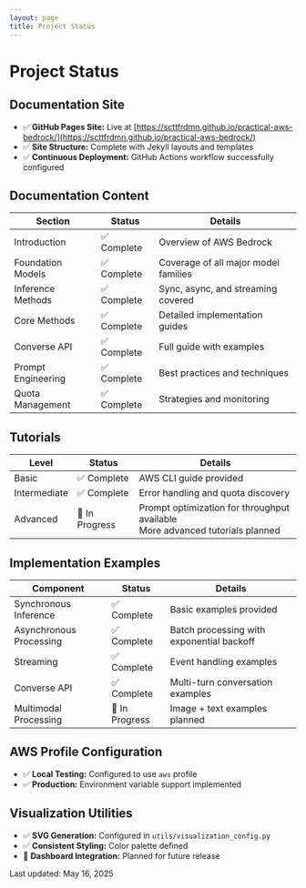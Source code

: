 ```yaml
---
layout: page
title: Project Status
---
```


# Project Status

## Documentation Site

- ✅ **GitHub Pages Site:** Live at [https://scttfrdmn.github.io/practical-aws-bedrock/](https://scttfrdmn.github.io/practical-aws-bedrock/)
- ✅ **Site Structure:** Complete with Jekyll layouts and templates
- ✅ **Continuous Deployment:** GitHub Actions workflow successfully configured

## Documentation Content

| Section | Status | Details |
|---------|--------|---------|
| Introduction | ✅ Complete | Overview of AWS Bedrock |
| Foundation Models | ✅ Complete | Coverage of all major model families |
| Inference Methods | ✅ Complete | Sync, async, and streaming covered |
| Core Methods | ✅ Complete | Detailed implementation guides |
| Converse API | ✅ Complete | Full guide with examples |
| Prompt Engineering | ✅ Complete | Best practices and techniques |
| Quota Management | ✅ Complete | Strategies and monitoring |

## Tutorials

| Level | Status | Details |
|-------|--------|---------|
| Basic | ✅ Complete | AWS CLI guide provided |
| Intermediate | ✅ Complete | Error handling and quota discovery |
| Advanced | 🔄 In Progress | Prompt optimization for throughput available<br>More advanced tutorials planned |

## Implementation Examples

| Component | Status | Details |
|-----------|--------|---------|
| Synchronous Inference | ✅ Complete | Basic examples provided |
| Asynchronous Processing | ✅ Complete | Batch processing with exponential backoff |
| Streaming | ✅ Complete | Event handling examples |
| Converse API | ✅ Complete | Multi-turn conversation examples |
| Multimodal Processing | 🔄 In Progress | Image + text examples planned |

## AWS Profile Configuration

- ✅ **Local Testing:** Configured to use `aws` profile
- ✅ **Production:** Environment variable support implemented

## Visualization Utilities

- ✅ **SVG Generation:** Configured in `utils/visualization_config.py`
- ✅ **Consistent Styling:** Color palette defined
- 🔄 **Dashboard Integration:** Planned for future release

Last updated: May 16, 2025